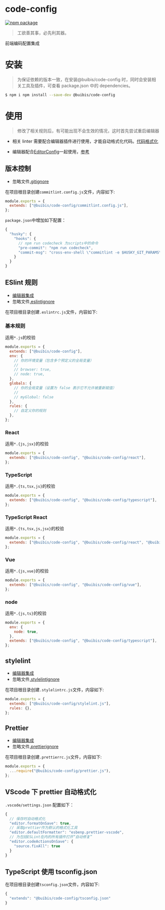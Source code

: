 # code-config

[![npm package](https://img.shields.io/npm/v/@buibis/code-config?color=brightgreen)](https://www.npmjs.com/package/@buibis/code-config)

> 工欲善其事，必先利其器。

前端编码配置集成

# 安装

> 为保证依赖的版本一致，在安装@buibis/code-config 时，同时会安装相关工具及插件，可查看 package.json 中的 dependencies。

```sh
$ npm i npm install --save-dev @buibis/code-config
```

# 使用

> 修改了相关规则后，有可能出现不会生效的情况，这时首先尝试重启编辑器

- 相关 linter 需要配合编辑器插件进行使用，才能自动格式化代码。[代码格式化](https://github.com/zqinmiao/code-config#vscode-%E4%B8%8B-prettier-%E8%87%AA%E5%8A%A8%E6%A0%BC%E5%BC%8F%E5%8C%96)

- 编辑器配合[EditorConfig](https://editorconfig.org/)一起使用，[参考](https://github.com/zqinmiao/code-config/blob/master/docs/editor.md)

## 版本控制

- 忽略文件[.gitignore](https://help.github.com/articles/ignoring-files/)

在项目根目录创建`commitlint.config.js`文件，内容如下:

```javascript
module.exports = {
  extends: ["@buibis/code-config/commitlint.config.js"],
};
```

`package.json`中增加如下配置：

```javascript
{
  "husky": {
    "hooks": {
      // npm run codecheck 为scripts中的命令
      "pre-commit": "npm run codecheck",
      "commit-msg": "cross-env-shell \"commitlint -e $HUSKY_GIT_PARAMS\""
    }
  }
}
```

## ESlint 规则

- [编辑器集成](https://eslint.org/docs/user-guide/integrations)
- 忽略文件[.eslintignore](https://eslint.org/docs/user-guide/configuring#eslintignore)

在项目根目录创建`.eslintrc.js`文件，内容如下:

### 基本规则

适用`*.js`的校验

```javascript
module.exports = {
  extends: ["@buibis/code-config"],
  env: {
    // 你的环境变量（包含多个预定义的全局变量）
    //
    // browser: true,
    // node: true,
  },
  globals: {
    // 你的全局变量（设置为 false 表示它不允许被重新赋值）
    //
    // myGlobal: false
  },
  rules: {
    // 自定义你的规则
  },
};
```

### React

适用`*.{js,jsx}`的校验

```javascript
module.exports = {
  extends: ["@buibis/code-config", "@buibis/code-config/react"],
};
```

### TypeScript

适用`*.{ts,tsx,js}`的校验

```javascript
module.exports = {
  extends: ["@buibis/code-config", "@buibis/code-config/typescript"],
};
```

### TypeScript React

适用`*.{ts,tsx,js,jsx}`的校验

```javascript
module.exports = {
  extends: ["@buibis/code-config", "@buibis/code-config/react", "@buibis/code-config/typescript"],
};
```

### Vue

适用`*.{js,vue}`的校验

```javascript
module.exports = {
  extends: ["@buibis/code-config", "@buibis/code-config/vue"],
};
```

### node

适用`*.{js,ts}`的校验

```javascript
module.exports = {
  env: {
    node: true,
  },
  extends: ["@buibis/code-config", "@buibis/code-config/typescript"],
};
```

## stylelint

- [编辑器集成](https://stylelint.io/user-guide/integrations/editor)
- 忽略文件[.stylelintignore](https://stylelint.io/user-guide/ignore-code#files-entirely)

在项目根目录创建`.stylelintrc.js`文件，内容如下:

```javascript
module.exports = {
  extends: ["@buibis/code-config/stylelint.js"],
  rules: {},
};
```

## Prettier

- [编辑器集成](https://prettier.io/docs/en/editors.html)
- 忽略文件[.prettierignore](https://prettier.io/docs/en/ignore.html#ignoring-files-prettierignore)

在项目根目录创建`.prettierrc.js`文件，内容如下:

```javascript
module.exports = {
  ...require("@buibis/code-config/prettier.js"),
};
```

## VScode 下 prettier 自动格式化

`.vscode/settings.json` 配置如下：

```javascript
{
  // 保存时自动格式化
  "editor.formatOnSave": true,
  // 采取prettier作为默认的格式化工具
  "editor.defaultFormatter": "esbenp.prettier-vscode",
  // 为包括ESLint在内的所有插件打开“自动修复”
  "editor.codeActionsOnSave": {
    "source.fixAll": true
  }
}
```

## TypeScript 使用 tsconfig.json

在项目根目录创建`tsconfig.json`文件，内容如下:

```javascript
{
  "extends": "@buibis/code-config/tsconfig.json"
}
```
